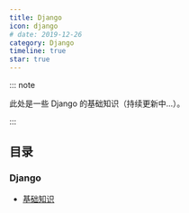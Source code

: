 ```yaml
---
title: Django
icon: django
# date: 2019-12-26
category: Django
timeline: true
star: true
---
```


::: note

此处是一些 Django 的基础知识（持续更新中...）。

:::

<!-- more -->

## 目录

### Django

- [基础知识](/notes/django/core/README.md)
